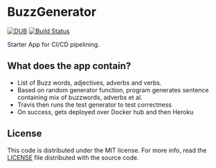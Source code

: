 # BuzzGenerator

[![DUB](https://img.shields.io/dub/l/vibe-d.svg)]()
[![Build Status](https://travis-ci.org/chintan-sh/BuzzGenerator.svg?branch=master)](https://travis-ci.org/chintan-sh/BuzzGenerator)

Starter App for CI/CD pipelining.

## What does the app contain?

- List of Buzz words, adjectives, adverbs and verbs.
- Based on random generator function, program generates sentence containing mix of buzzwords, adverbs et al.
- Travis then runs the test generator to test correctness
- On success, gets deployed over Docker hub and then Heroku

## License

This code is distributed under the MIT license. For more info, read the [LICENSE][license] file distributed with the source code.

[license]: /LICENSE